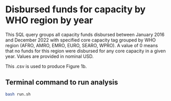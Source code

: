 # Disbursed funds for capacity by WHO region by year
This SQL query groups all capacity funds disbursed between January 2016 and December 2022 with specified core capacity tag grouped by WHO region (AFRO, AMRO, EMRO, EURO, SEARO, WPRO). A value of 0 means that no funds for this region were disbursed for any core capacity in a given year. Values are provided in nominal USD.

This .csv is used to produce Figure 1b.

## Terminal command to run analysis
```bash
bash run.sh
```
